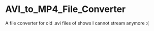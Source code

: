 # AVI_to_MP4_File_Converter
A file converter for old .avi files of shows I cannot stream anymore :(
